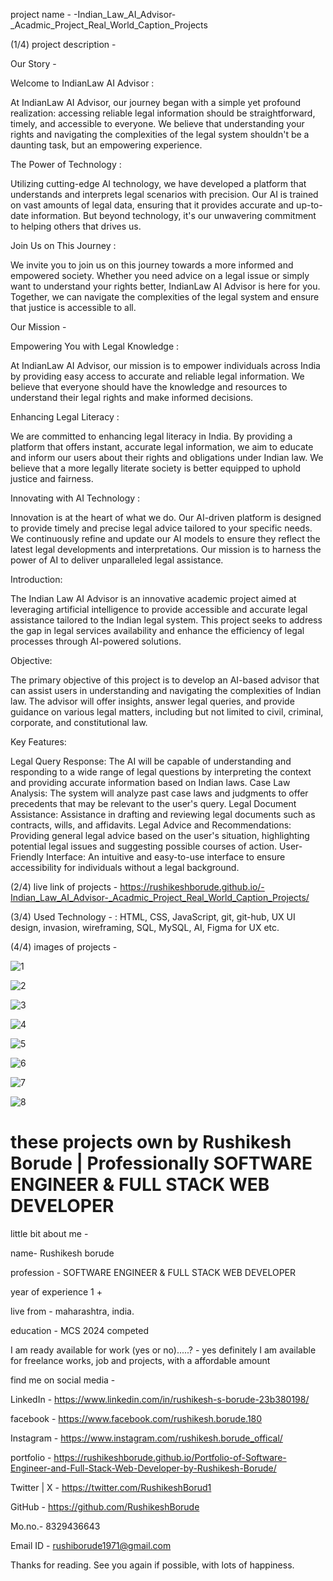project name - -Indian_Law_AI_Advisor-_Acadmic_Project_Real_World_Caption_Projects


(1/4)  project description - 


Our Story - 


Welcome to IndianLaw AI Advisor :

At IndianLaw AI Advisor, our journey began with a simple yet profound realization: accessing reliable legal information should be straightforward, timely, and accessible to everyone. We believe that understanding your rights and navigating the complexities of the legal system shouldn't be a daunting task, but an empowering experience.



The Power of Technology :

Utilizing cutting-edge AI technology, we have developed a platform that understands and interprets legal scenarios with precision. Our AI is trained on vast amounts of legal data, ensuring that it provides accurate and up-to-date information. But beyond technology, it's our unwavering commitment to helping others that drives us.



Join Us on This Journey :

We invite you to join us on this journey towards a more informed and empowered society. Whether you need advice on a legal issue or simply want to understand your rights better, IndianLaw AI Advisor is here for you. Together, we can navigate the complexities of the legal system and ensure that justice is accessible to all.



Our Mission -


Empowering You with Legal Knowledge :

At IndianLaw AI Advisor, our mission is to empower individuals across India by providing easy access to accurate and reliable legal information. We believe that everyone should have the knowledge and resources to understand their legal rights and make informed decisions.


Enhancing Legal Literacy :

We are committed to enhancing legal literacy in India. By providing a platform that offers instant, accurate legal information, we aim to educate and inform our users about their rights and obligations under Indian law. We believe that a more legally literate society is better equipped to uphold justice and fairness.


Innovating with AI Technology :

Innovation is at the heart of what we do. Our AI-driven platform is designed to provide timely and precise legal advice tailored to your specific needs. We continuously refine and update our AI models to ensure they reflect the latest legal developments and interpretations. Our mission is to harness the power of AI to deliver unparalleled legal assistance.




Introduction:

The Indian Law AI Advisor is an innovative academic project aimed at leveraging artificial intelligence to provide accessible and accurate legal assistance tailored to the Indian legal system. This project seeks to address the gap in legal services availability and enhance the efficiency of legal processes through AI-powered solutions.

Objective:

The primary objective of this project is to develop an AI-based advisor that can assist users in understanding and navigating the complexities of Indian law. The advisor will offer insights, answer legal queries, and provide guidance on various legal matters, including but not limited to civil, criminal, corporate, and constitutional law.

Key Features:

Legal Query Response: The AI will be capable of understanding and responding to a wide range of legal questions by interpreting the context and providing accurate information based on Indian laws.
Case Law Analysis: The system will analyze past case laws and judgments to offer precedents that may be relevant to the user's query.
Legal Document Assistance: Assistance in drafting and reviewing legal documents such as contracts, wills, and affidavits.
Legal Advice and Recommendations: Providing general legal advice based on the user's situation, highlighting potential legal issues and suggesting possible courses of action.
User-Friendly Interface: An intuitive and easy-to-use interface to ensure accessibility for individuals without a legal background.

(2/4)  live link of projects - 
https://rushikeshborude.github.io/-Indian_Law_AI_Advisor-_Acadmic_Project_Real_World_Caption_Projects/

(3/4)  Used Technology - 
: HTML, CSS, JavaScript, git, git-hub, UX UI design, invasion, wireframing, SQL, MySQL, AI, Figma for UX etc.

(4/4)  images of projects - 

![1](https://github.com/RushikeshBorude/-Indian_Law_AI_Advisor-_Acadmic_Project_Real_World_Caption_Projects/assets/86228914/90b390db-bfe0-4daf-8a56-88b3261de4f1)

![2](https://github.com/RushikeshBorude/-Indian_Law_AI_Advisor-_Acadmic_Project_Real_World_Caption_Projects/assets/86228914/3802a1c2-e9bb-4637-9b89-5d6ddabaad6b)

![3](https://github.com/RushikeshBorude/-Indian_Law_AI_Advisor-_Acadmic_Project_Real_World_Caption_Projects/assets/86228914/884758eb-c119-4a1d-8c37-a3fcf6076a5d)

![4](https://github.com/RushikeshBorude/-Indian_Law_AI_Advisor-_Acadmic_Project_Real_World_Caption_Projects/assets/86228914/ac89fe50-3db6-42fa-8fae-56c4f08815c0)

![5](https://github.com/RushikeshBorude/-Indian_Law_AI_Advisor-_Acadmic_Project_Real_World_Caption_Projects/assets/86228914/021b094e-fe5e-45f6-8ab8-d992640bbcb6)

![6](https://github.com/RushikeshBorude/-Indian_Law_AI_Advisor-_Acadmic_Project_Real_World_Caption_Projects/assets/86228914/4d594d62-0db4-4b72-aa4b-c8c93f3c2ed1)

![7](https://github.com/RushikeshBorude/-Indian_Law_AI_Advisor-_Acadmic_Project_Real_World_Caption_Projects/assets/86228914/c0f9a6ba-b300-4a27-9c79-295814f2319e)

![8](https://github.com/RushikeshBorude/-Indian_Law_AI_Advisor-_Acadmic_Project_Real_World_Caption_Projects/assets/86228914/2eb14853-0534-4d97-86fb-8965ea17ffb8)






# these projects own by Rushikesh Borude | Professionally SOFTWARE ENGINEER & FULL STACK WEB DEVELOPER

little bit about me - 

name- Rushikesh borude

profession - SOFTWARE ENGINEER & FULL STACK WEB DEVELOPER

year of experience 1 +

live from - maharashtra, india.

education - MCS 2024 competed

I am ready available for work (yes or no).....?  -  yes definitely I am available for freelance works, job and projects, with a affordable amount



find me on social media - 

LinkedIn -  https://www.linkedin.com/in/rushikesh-s-borude-23b380198/ 

facebook -  https://www.facebook.com/rushikesh.borude.180 

Instagram - https://www.instagram.com/rushikesh.borude_offical/



portfolio - https://rushikeshborude.github.io/Portfolio-of-Software-Engineer-and-Full-Stack-Web-Developer-by-Rushikesh-Borude/

Twitter | X - https://twitter.com/RushikeshBorud1 

GitHub -  https://github.com/RushikeshBorude 


Mo.no.- 8329436643	

Email ID - rushiborude1971@gmail.com



Thanks for reading. See you again if possible, with lots of happiness.

